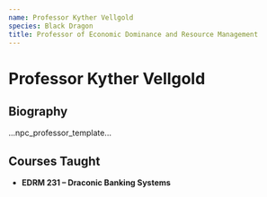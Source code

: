 ```yaml
---
name: Professor Kyther Vellgold
species: Black Dragon
title: Professor of Economic Dominance and Resource Management
---
```


# Professor Kyther Vellgold

## Biography
...npc_professor_template...

## Courses Taught
- **EDRM 231 – Draconic Banking Systems**
